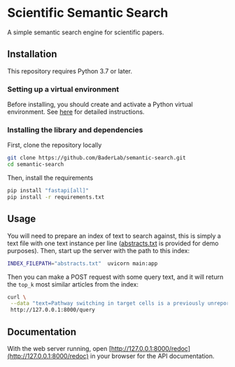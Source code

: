 # Scientific Semantic Search

A simple semantic search engine for scientific papers.

## Installation

This repository requires Python 3.7 or later.

### Setting up a virtual environment

Before installing, you should create and activate a Python virtual environment. See [here](https://github.com/allenai/allennlp#installing-via-pip) for detailed instructions.

### Installing the library and dependencies

First, clone the repository locally

```bash
git clone https://github.com/BaderLab/semantic-search.git
cd semantic-search
```

Then, install the requirements

```bash
pip install "fastapi[all]"
pip install -r requirements.txt
```

## Usage

You will need to prepare an index of text to search against, this is simply a text file with one text instance per line ([abstracts.txt](abstracts.txt) is provided for demo purposes). Then, start up the server with the path to this index:


```bash
INDEX_FILEPATH="abstracts.txt"  uvicorn main:app
```

Then you can make a POST request with some query text, and it will return the `top_k` most similar articles from the index:

```bash
curl \
 --data "text=Pathway switching in target cells is a previously unreported mechanism for regulating TGFbeta signaling." \
 http://127.0.0.1:8000/query
```

## Documentation

With the web server running, open [http://127.0.0.1:8000/redoc](http://127.0.0.1:8000/redoc) in your browser for the API documentation.
